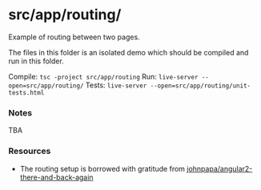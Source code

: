 # src/app/routing/
Example of routing between two pages.

The files in this folder is an isolated demo which should be compiled and run in this folder.

Compile: `tsc -project src/app/routing`
Run: `live-server --open=src/app/routing/`
Tests: `live-server --open=src/app/routing/unit-tests.html`

### Notes
TBA

### Resources
- The routing setup is borrowed with gratitude from [johnpapa/angular2-there-and-back-again](https://github.com/johnpapa/angular2-there-and-back-again)